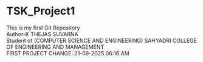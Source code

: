 # TSK_Project1
This is my first Git Repository
<br>
Author-K THEJAS SUVARNA
<br>
Student of (COMPUTER SCIENCE AND ENGINEERING) SAHYADRI COLLEGE OF ENGINEERING AND MANAGEMENT
<br>
FIRST PROJECT CHANGE: 21-09-2025 06:16 AM
<br>
